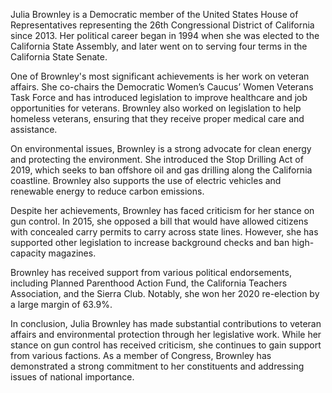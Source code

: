 Julia Brownley is a Democratic member of the United States House of Representatives representing the 26th Congressional District of California since 2013. Her political career began in 1994 when she was elected to the California State Assembly, and later went on to serving four terms in the California State Senate.

One of Brownley's most significant achievements is her work on veteran affairs. She co-chairs the Democratic Women’s Caucus’ Women Veterans Task Force and has introduced legislation to improve healthcare and job opportunities for veterans. Brownley also worked on legislation to help homeless veterans, ensuring that they receive proper medical care and assistance.

On environmental issues, Brownley is a strong advocate for clean energy and protecting the environment. She introduced the Stop Drilling Act of 2019, which seeks to ban offshore oil and gas drilling along the California coastline. Brownley also supports the use of electric vehicles and renewable energy to reduce carbon emissions.

Despite her achievements, Brownley has faced criticism for her stance on gun control. In 2015, she opposed a bill that would have allowed citizens with concealed carry permits to carry across state lines. However, she has supported other legislation to increase background checks and ban high-capacity magazines.

Brownley has received support from various political endorsements, including Planned Parenthood Action Fund, the California Teachers Association, and the Sierra Club. Notably, she won her 2020 re-election by a large margin of 63.9%.

In conclusion, Julia Brownley has made substantial contributions to veteran affairs and environmental protection through her legislative work. While her stance on gun control has received criticism, she continues to gain support from various factions. As a member of Congress, Brownley has demonstrated a strong commitment to her constituents and addressing issues of national importance.

